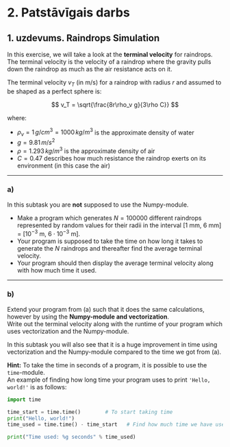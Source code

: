 # 2. Patstāvīgais darbs

## 1. uzdevums. Raindrops Simulation

In this exercise, we will take a look at the **terminal velocity** for raindrops.  
The terminal velocity is the velocity of a raindrop where the gravity pulls down the raindrop as much as the air resistance acts on it.

The terminal velocity $v_T$ (in m/s) for a raindrop with radius $r$ and assumed to be shaped as a perfect sphere is:

$$
v_T = \sqrt{\frac{8r\rho_v g}{3\rho C}}
$$

where:  
- $\rho_v = 1 \, g/cm^3 = 1000 \, kg/m^3$ is the approximate density of water  
- $g = 9.81 \, m/s^2$  
- $\rho = 1.293 \, kg/m^3$ is the approximate density of air  
- $C = 0.47$ describes how much resistance the raindrop exerts on its environment (in this case the air)

---

### a)

In this subtask you are **not** supposed to use the Numpy-module.

- Make a program which generates $N = 100000$ different raindrops represented by random values for their radii in the interval [1 mm, 6 mm] = [$10^{-3}$ m, $6 \cdot 10^{-3}$ m].  
- Your program is supposed to take the time on how long it takes to generate the $N$ raindrops and thereafter find the average terminal velocity.  
- Your program should then display the average terminal velocity along with how much time it used.

---

### b)

Extend your program from (a) such that it does the same calculations, however by using the **Numpy-module and vectorization**.  
Write out the terminal velocity along with the runtime of your program which uses vectorization and the Numpy-module.

In this subtask you will also see that it is a huge improvement in time using vectorization and the Numpy-module compared to the time we got from (a).

**Hint:** To take the time in seconds of a program, it is possible to use the `time`-module.  
An example of finding how long time your program uses to print `'Hello, world!'` is as follows:

```python
import time

time_start = time.time()        # To start taking time
print("Hello, world!")
time_used = time.time() - time_start   # Find how much time we have used

print("Time used: %g seconds" % time_used)
